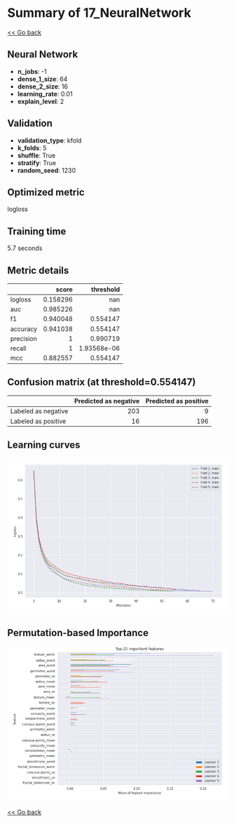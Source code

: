 # Summary of 17_NeuralNetwork

[<< Go back](../README.md)


## Neural Network
- **n_jobs**: -1
- **dense_1_size**: 64
- **dense_2_size**: 16
- **learning_rate**: 0.01
- **explain_level**: 2

## Validation
 - **validation_type**: kfold
 - **k_folds**: 5
 - **shuffle**: True
 - **stratify**: True
 - **random_seed**: 1230

## Optimized metric
logloss

## Training time

5.7 seconds

## Metric details
|           |    score |     threshold |
|:----------|---------:|--------------:|
| logloss   | 0.158296 | nan           |
| auc       | 0.985226 | nan           |
| f1        | 0.940048 |   0.554147    |
| accuracy  | 0.941038 |   0.554147    |
| precision | 1        |   0.990719    |
| recall    | 1        |   1.93568e-06 |
| mcc       | 0.882557 |   0.554147    |


## Confusion matrix (at threshold=0.554147)
|                     |   Predicted as negative |   Predicted as positive |
|:--------------------|------------------------:|------------------------:|
| Labeled as negative |                     203 |                       9 |
| Labeled as positive |                      16 |                     196 |

## Learning curves
![Learning curves](learning_curves.png)

## Permutation-based Importance
![Permutation-based Importance](permutation_importance.png)

[<< Go back](../README.md)
